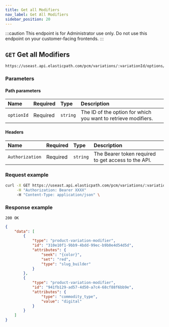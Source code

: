 ```yaml
---
title: Get all Modifiers
nav_label: Get All Modifiers
sidebar_position: 20
---
```


:::caution
This endpoint is for Administrator use only. Do not use this endpoint on your customer-facing frontends.
:::

## `GET` Get all Modifiers

```http
https://useast.api.elasticpath.com/pcm/variations/:variationId/options/:optionId/modifiers
```

### Parameters

#### Path parameters

| Name       | Required | Type     | Description                               |
|:-----------|:---------|:---------|:------------------------------------------|
| `optionId` | Required | `string` | The ID of the option for which you want to retrieve modifiers. |

#### Headers

| Name            | Required | Type     | Description                          |
|:----------------|:---------|:---------|:-------------------------------------|
| `Authorization` | Required | `string` | The Bearer token required to get access to the API. |

### Request example

```bash
curl -X GET https://useast.api.elasticpath.com/pcm/variations/:variationId/options/:optionId/modifiers \
     -H "Authorization: Bearer XXXX"
     -H "Content-Type: application/json" \
```

### Response example

`200 OK`

```json
{
    "data": [
        {
            "type": "product-variation-modifier",
            "id": "310e10f1-9bb9-4bdd-99ec-b9b0e4d54d5d",
            "attributes": {
                "seek": "{color}",
                "set": "red",
                "type": "slug_builder"
            }
        },
        {
            "type": "product-variation-modifier",
            "id": "941fb129-ad57-4d50-a7c4-68cf88f6bb9e",
            "attributes": {
                "type": "commodity_type",
                "value": "digital"
            }
        }
    ]
}
```
